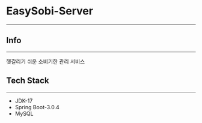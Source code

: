 # EasySobi-Server

--- 

## Info 

----
헷갈리기 쉬운 소비기한 관리 서비스

## Tech Stack

---
- JDK-17
- Spring Boot-3.0.4
- MySQL